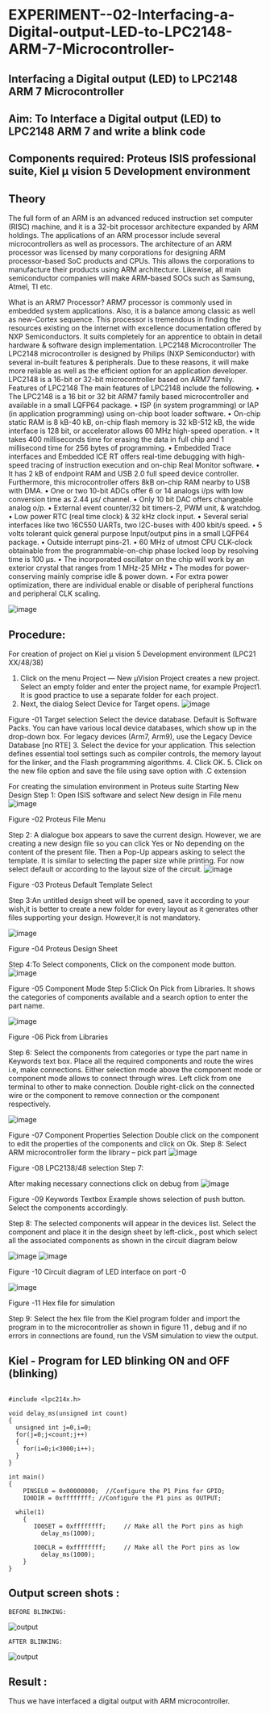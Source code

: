 # EXPERIMENT--02-Interfacing-a-Digital-output-LED-to-LPC2148-ARM-7-Microcontroller-
## Interfacing a Digital output (LED) to LPC2148 ARM 7 Microcontroller 

## Aim: To Interface a Digital output (LED) to LPC2148 ARM 7 and write a blink code 
## Components required: Proteus ISIS professional suite, Kiel μ vision 5 Development environment 
## Theory 
The full form of an ARM is an advanced reduced instruction set computer (RISC) machine, and it is a 32-bit processor architecture expanded by ARM holdings. The applications of an ARM processor include several microcontrollers as well as processors. The architecture of an ARM processor was licensed by many corporations for designing ARM processor-based SoC products and CPUs. This allows the corporations to manufacture their products using ARM architecture. Likewise, all main semiconductor companies will make ARM-based SOCs such as Samsung, Atmel, TI etc.

What is an ARM7 Processor?
ARM7 processor is commonly used in embedded system applications. Also, it is a balance among classic as well as new-Cortex sequence. This processor is tremendous in finding the resources existing on the internet with excellence documentation offered by NXP Semiconductors. It suits completely for an apprentice to obtain in detail hardware & software design implementation.
LPC2148 Microcontroller
 The LPC2148 microcontroller is designed by Philips (NXP Semiconductor) with several in-built features & peripherals. Due to these reasons, it will make more reliable as well as the efficient option for an application developer. LPC2148 is a 16-bit or 32-bit microcontroller based on ARM7 family.
Features of LPC2148
The main features of LPC2148 include the following.
•	The LPC2148 is a 16 bit or 32 bit ARM7 family based microcontroller and available in a small LQFP64 package.
•	ISP (in system programming) or IAP (in application programming) using on-chip boot loader software.
•	On-chip static RAM is 8 kB-40 kB, on-chip flash memory is 32 kB-512 kB, the wide interface is 128 bit, or accelerator allows 60 MHz high-speed operation.
•	It takes 400 milliseconds time for erasing the data in full chip and 1 millisecond time for 256 bytes of programming.
•	Embedded Trace interfaces and Embedded ICE RT offers real-time debugging with high-speed tracing of instruction execution and on-chip Real Monitor software.
•	It has 2 kB of endpoint RAM and USB 2.0 full speed device controller. Furthermore, this microcontroller offers 8kB on-chip RAM nearby to USB with DMA.
•	One or two 10-bit ADCs offer 6 or 14 analogs i/ps with low conversion time as 2.44 μs/ channel.
•	Only 10 bit DAC offers changeable analog o/p.
•	External event counter/32 bit timers-2, PWM unit, & watchdog.
•	Low power RTC (real time clock) & 32 kHz clock input.
•	Several serial interfaces like two 16C550 UARTs, two I2C-buses with 400 kbit/s speed.
•	5 volts tolerant quick general purpose Input/output pins in a small LQFP64 package.
•	Outside interrupt pins-21.
•	60 MHz of utmost CPU CLK-clock obtainable from the programmable-on-chip phase locked loop by resolving time is 100 μs.
•	The incorporated oscillator on the chip will work by an exterior crystal that ranges from 1 MHz-25 MHz
•	The modes for power-conserving mainly comprise idle & power down.
•	For extra power optimization, there are individual enable or disable of peripheral functions and peripheral CLK scaling.
 
![image](https://user-images.githubusercontent.com/36288975/189275248-cf9f4001-be11-4773-ba86-517bec062fa5.png)


## Procedure:
For creation of project on    Kiel μ vision 5 Development environment (LPC21 XX/48/38)
1.	Click on the menu Project — New µVision Project creates a new project. Select an empty folder and enter the project name, for example Project1. It is good practice to use a separate folder for each project.
2.	Next, the dialog Select Device for Target opens.
![image](https://user-images.githubusercontent.com/36288975/189275266-1d35fbc4-cdb4-49b2-a7ef-4991dc6f546f.png)

 

Figure -01 Target selection
Select the device database. Default is Software Packs. You can have various local device databases, which show up in the drop-down box. For legacy devices (Arm7, Arm9), use the Legacy Device Database [no RTE]
3.	Select the device for your application. This selection defines essential tool settings such as compiler controls, the memory layout for the linker, and the Flash programming algorithms.
4.	Click OK.
5.	Click on the new file option and save the file using save option with .C extension 



For creating the simulation environment in Proteus suite 
Starting New Design
Step 1: Open ISIS software and select New design in  File menu
 ![image](https://user-images.githubusercontent.com/36288975/189275283-128a9e18-c1b4-4725-90fc-086361f0b0f1.png)

Figure -02 Proteus File Menu

 Step 2: A dialogue box appears to save the current design. However, we are creating a new design file so you can click Yes or No depending on the content of the present file. Then a Pop-Up appears asking to select the template. It is similar to selecting the paper size while printing. For now select default or according to the layout size of the circuit.
 ![image](https://user-images.githubusercontent.com/36288975/189275292-833e565c-6583-4667-8aff-376bd8028ee3.png)

  Figure -03 Proteus Default Template Select
 
Step 3:An untitled design sheet will be opened, save it according to your wish,it is better to create a new folder for every layout as it generates other files supporting your design. However,it is not mandatory.

![image](https://user-images.githubusercontent.com/36288975/189275301-c4a11767-fe44-4bc0-8d8a-89022825f3cd.png)

  Figure -04 Proteus Design Sheet
 
Step 4:To Select components, Click on the component mode button.
 ![image](https://user-images.githubusercontent.com/36288975/189275318-5c6e5521-cf09-441d-912f-7bcebdcb8189.png)

Figure -05 Component Mode
Step 5:Click On Pick from Libraries. It shows the categories of components available and a search option to enter the part name.
 
 ![image](https://user-images.githubusercontent.com/36288975/189275326-3eea00d3-6ea3-40e6-a5b2-97d80db0f1aa.png)

  Figure -06 Pick from Libraries

Step 6: Select the components from categories or type the part name in Keywords text box.
 Place all the required components and route the wires i.e, make connections.
Either selection mode above the component mode or component mode allows to connect through wires. Left click from one terminal to other to make connection. Double right-click on the connected wire or the component to remove connection or the component respectively.
 
 ![image](https://user-images.githubusercontent.com/36288975/189275342-2365f361-05d0-4fc0-8b44-3934b8b03ea7.png)

 Figure -07 Component Properties Selection
Double click on the component to edit the properties of the components and click on Ok.
Step 8: Select ARM microcontroller form the library – pick part 
![image](https://user-images.githubusercontent.com/36288975/189275370-90534a4c-8524-4931-9978-291200f0fd2e.png)

 
Figure -08 LPC2138/48 selection
Step 7:

After making necessary connections click on debug from 
![image](https://user-images.githubusercontent.com/36288975/189275403-c1506ad6-7795-40f9-b878-9b83e12263b9.png)

 Figure -09 Keywords Textbox
Example shows selection of push button. Select the components accordingly.
 
 Step 8: The selected components will appear in the devices list. Select the component and place it in the design sheet by left-click., post which select all the associated components as shown in the circuit diagram below 

 ![image](https://user-images.githubusercontent.com/36288975/189275426-09eb6d0d-aab0-4d8a-8ef8-31288fbfe2a1.png)
![image](https://user-images.githubusercontent.com/36288975/189275464-1074d010-f106-4615-9959-68ed1a271502.png)

Figure -10 Circuit diagram of LED interface on port -0


 ![image](https://user-images.githubusercontent.com/36288975/189275481-7466fd00-fe0b-4781-93b8-39b551cdcc36.png)

Figure -11 Hex file for simulation 

Step 9: Select the hex file from the Kiel program folder and import the program in to the microcontroller as shown in figure 11 ,  debug and if no errors in connections are found, run the VSM simulation to view the output.


## Kiel - Program for LED blinking ON  and  OFF (blinking)


```

#include <lpc214x.h>

void delay_ms(unsigned int count)
{
  unsigned int j=0,i=0;
  for(j=0;j<count;j++)
  {
    for(i=0;i<3000;i++);
  }
}

int main() 
{
    PINSEL0 = 0x00000000;  //Configure the P1 Pins for GPIO;
    IO0DIR = 0xffffffff; //Configure the P1 pins as OUTPUT;

  while(1)
    {
       IO0SET = 0xffffffff;     // Make all the Port pins as high  
         delay_ms(1000);

       IO0CLR = 0xffffffff;     // Make all the Port pins as low  
         delay_ms(1000);
    }
}

```

## Output screen shots :


    BEFORE BLINKING: 


![output](1.png)

    AFTER BLINKING: 


![output](2.png)
 
## Result :
Thus we have interfaced a digital output with ARM microcontroller.


